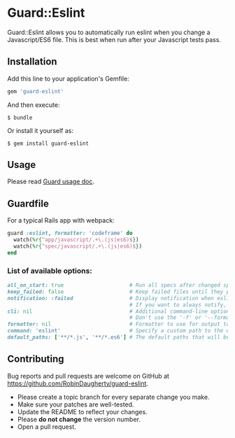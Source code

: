 # Guard::Eslint

Guard::Eslint allows you to automatically run eslint when you change a Javascript/ES6 file.
This is best when run after your Javascript tests pass.

## Installation

Add this line to your application's Gemfile:

```ruby
gem 'guard-eslint'
```

And then execute:

    $ bundle

Or install it yourself as:

    $ gem install guard-eslint

## Usage

Please read [Guard usage doc](https://github.com/guard/guard#readme).

## Guardfile

For a typical Rails app with webpack:

``` ruby
guard :eslint, formatter: 'codeframe' do
  watch(%r{^app/javascript/.+\.(js|es6)$})
  watch(%r{^spec/javascript/.+\.(js|es6)$})
end
```

### List of available options:

``` ruby
all_on_start: true                     # Run all specs after changed specs pass.
keep_failed: false                     # Keep failed files until they pass (add them to new ones)
notification: :failed                  # Display notification when eslint reports an issue.
                                       # If you want to always notify, set to true.
cli: nil                               # Additional command-line options to pass to eslint.
                                       # Don't use the '-f' or '--format' option here.
formatter: nil                         # Formatter to use for output to the console.
command: 'eslint'                      # Specify a custom path to the eslint command.
default_paths: ['**/*.js', '**/*.es6'] # The default paths that will be used for "all_on_start".
```

## Contributing

Bug reports and pull requests are welcome on GitHub at https://github.com/RobinDaugherty/guard-eslint.

* Please create a topic branch for every separate change you make.
* Make sure your patches are well-tested.
* Update the README to reflect your changes.
* Please **do not change** the version number.
* Open a pull request. 

